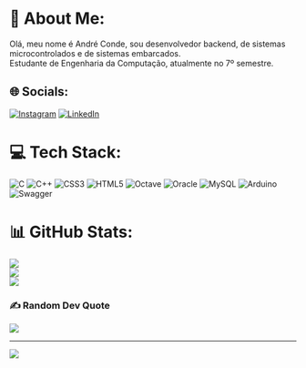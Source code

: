 # 💫 About Me:
Olá, meu nome é André Conde, sou desenvolvedor backend, de sistemas microcontrolados e de sistemas embarcados.<br>Estudante de Engenharia da Computação, atualmente no 7º semestre.<br>


## 🌐 Socials:
[![Instagram](https://img.shields.io/badge/Instagram-%23E4405F.svg?logo=Instagram&logoColor=white)](https://instagram.com/https://www.instagram.com/andre_sconde/) [![LinkedIn](https://img.shields.io/badge/LinkedIn-%230077B5.svg?logo=linkedin&logoColor=white)](https://linkedin.com/in/www.linkedin.com/in/andreconde-277a0a248) 

# 💻 Tech Stack:
![C](https://img.shields.io/badge/c-%2300599C.svg?style=for-the-badge&logo=c&logoColor=white) ![C++](https://img.shields.io/badge/c++-%2300599C.svg?style=for-the-badge&logo=c%2B%2B&logoColor=white) ![CSS3](https://img.shields.io/badge/css3-%231572B6.svg?style=for-the-badge&logo=css3&logoColor=white) ![HTML5](https://img.shields.io/badge/html5-%23E34F26.svg?style=for-the-badge&logo=html5&logoColor=white) ![Octave](https://img.shields.io/badge/OCTAVE-darkblue?style=for-the-badge&logo=octave&logoColor=fcd683) ![Oracle](https://img.shields.io/badge/Oracle-F80000?style=for-the-badge&logo=oracle&logoColor=white) ![MySQL](https://img.shields.io/badge/mysql-%2300f.svg?style=for-the-badge&logo=mysql&logoColor=white) ![Arduino](https://img.shields.io/badge/-Arduino-00979D?style=for-the-badge&logo=Arduino&logoColor=white) ![Swagger](https://img.shields.io/badge/-Swagger-%23Clojure?style=for-the-badge&logo=swagger&logoColor=white)
# 📊 GitHub Stats:
![](https://github-readme-stats.vercel.app/api?username=ALSConde&theme=dark&hide_border=false&include_all_commits=true&count_private=true)<br/>
![](https://github-readme-streak-stats.herokuapp.com/?user=ALSConde&theme=dark&hide_border=false)<br/>
![](https://github-readme-stats.vercel.app/api/top-langs/?username=ALSConde&theme=dark&hide_border=false&include_all_commits=true&count_private=true&layout=compact)

### ✍️ Random Dev Quote
![](https://quotes-github-readme.vercel.app/api?type=horizontal&theme=dark)

---
[![](https://visitcount.itsvg.in/api?id=ALSConde&icon=2&color=12)](https://visitcount.itsvg.in)

<!-- Proudly created with GPRM ( https://gprm.itsvg.in ) -->
